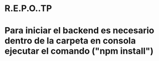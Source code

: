 # R.E.P.O..TP

# Para iniciar el backend es necesario dentro de la carpeta en consola ejecutar el comando ("npm install")